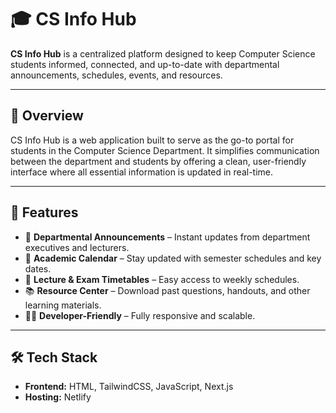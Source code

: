 # 🎓 CS Info Hub

**CS Info Hub** is a centralized platform designed to keep Computer Science students informed, connected, and up-to-date with departmental announcements, schedules, events, and resources.

---

## 🚀 Overview

CS Info Hub is a web application built to serve as the go-to portal for students in the Computer Science Department. It simplifies communication between the department and students by offering a clean, user-friendly interface where all essential information is updated in real-time.

---

## 🌟 Features

- 📢 **Departmental Announcements** – Instant updates from department executives and lecturers.
- 📅 **Academic Calendar** – Stay updated with semester schedules and key dates.
- 📝 **Lecture & Exam Timetables** – Easy access to weekly schedules.
- 📚 **Resource Center** – Download past questions, handouts, and other learning materials.
- 🧑‍💻 **Developer-Friendly** – Fully responsive and scalable.

---

## 🛠️ Tech Stack

- **Frontend:** HTML, TailwindCSS, JavaScript, Next.js
- **Hosting:** Netlify
